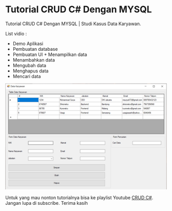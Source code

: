 # Tutorial CRUD C# Dengan MYSQL
Tutorial CRUD C# Dengan MYSQL | Studi Kasus Data Karyawan.

List vidio :
 - Demo Aplikasi
 - Pembuatan database
 - Pembuatan UI + Menampilkan data
 - Menambahkan data
 - Mengubah data
 - Menghapus data
 - Mencari data

![Gambar](https://raw.githubusercontent.com/suryamsj/data-karyawan/main/screenshot/Capture.PNG)

Untuk yang mau nonton tutorialnya bisa ke playlist Youtube [CRUD C#](https://www.youtube.com/watch?v=G5DW7i2AvGU&list=PL_WZjCQkM6weIdaefZyhd-kHHBrppHfsP). Jangan lupa di subscribe. Terima kasih

